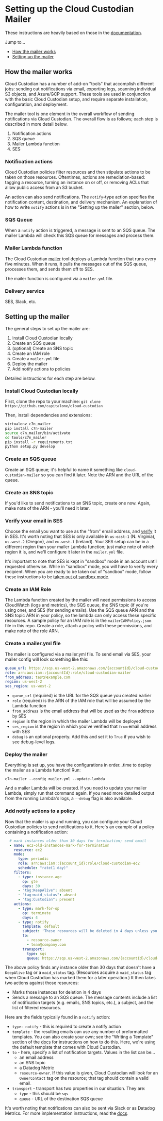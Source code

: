 # Setting up the Cloud Custodian Mailer

These instructions are heavily based on those in the [documentation](https://github.com/capitalone/cloud-custodian/tree/master/tools/c7n_mailer).

Jump to...

- [How the mailer works](#how_it_works)
- [Setting up the mailer](#setup)

## <a id="how_it_works"></a>How the mailer works

Cloud Custodian has a number of add-on "tools" that accomplish different jobs: sending out notifications via email, exporting logs, scanning individual S3 objects, and Azure/GCP support. These tools are used in conjunction with the basic Cloud Custodian setup, and require separate installation, configuration, and deployment.

The mailer tool is one element in the overall workflow of sending notifications via Cloud Custodian. The overall flow is as follows; each step is described in more detail below.

1. Notification actions
2. SQS queue
3. Mailer Lambda function
4. SES

### Notification actions

Cloud Custodian policies filter resources and then stipulate actions to be taken on those resources. Oftentimes, actions are remediation-based: tagging a resource, turning an instance on or off, or removing ACLs that allow public access from an S3 bucket.

An action can also send notifications. The `notify`-type action specifies the notification content, destination, and delivery mechanism. An explanation of how to write `notify` actions is in the "Setting up the mailer" section, below.

### SQS Queue

When a `notify` action is triggered, a message is sent to an SQS queue. The mailer Lambda will check this SQS queue for messages and process them.

### Mailer Lambda function

The Cloud Custodian [mailer](https://github.com/capitalone/cloud-custodian/tree/master/tools/c7n_mailer) tool deploys a Lambda function that runs every five minutes. When it runs, it pulls the messages out of the SQS queue, processes them, and sends them off to SES.

The mailer function is configured via a `mailer.yml` file.

### Delivery service

SES, Slack, etc.

## <a id="setup"></a>Setting up the mailer

The general steps to set up the mailer are:

1. Install Cloud Custodian locally
2. Create an SQS queue
3. (optional) Create an SNS topic
4. Create an IAM role
5. Create a `mailer.yml` file
6. Deploy the mailer
7. Add notify actions to policies

Detailed instructions for each step are below.

### Install Cloud Custodian locally

First, clone the repo to your machine:
`git clone https://github.com/capitalone/cloud-custodian`

Then, install dependencies and extensions:

```bash
virtualenv c7n_mailer
pip install c7n-mailer
source c7n_mailer/bin/activate
cd tools/c7n_mailer
pip install -r requirements.txt
python setup.py develop
```

### Create an SQS queue

Create an SQS queue; it's helpful to name it something like `cloud-custodian-mailer` so you can find it later. Note the ARN and the URL of the queue.

### Create an SNS topic

If you'd like to send notifications to an SNS topic, create one now. Again, make note of the ARN - you'll need it later.

### Verify your email in SES

Choose the email you want to use as the "from" email address, and [verify](https://docs.aws.amazon.com/ses/latest/DeveloperGuide/verify-email-addresses.html) it in SES. It's worth noting that SES is only available in `us-east-1` (N. Virginia), `us-west-2` (Oregon), and `eu-west-1` (Ireland). Your SES setup can be in a different region than your mailer Lambda function; just make note of which region it is, and we'll configure it later in the `mailer.yml` file.

It's important to note that SES is kept in "sandbox" mode in an account until requested otherwise. While in "sandbox" mode, you will have to verify every recipient. When you are ready to be taken out of "sandbox" mode, follow these instructions to be [taken out of sandbox mode](https://docs.aws.amazon.com/ses/latest/DeveloperGuide/request-production-access.html).

### Create an IAM Role

The Lambda function created by the mailer will need permissions to access CloudWatch (logs and metrics), the SQS queue, the SNS topic (if you're using one), and SES (for sending emails). Use the SQS queue ARN and the SNS topic ARN in your policy, so the lambda can only access these specific resources. A sample policy for an IAM role is in the `mailerIAMPolicy.json` file in this repo. Create a role, attach a policy with these permissions, and make note of the role ARN.

### Create a mailer.yml file

The mailer is configured via a mailer.yml file. To send email via SES, your mailer config will look something like this:

```yml
queue_url: https://sqs.us-west-2.amazonaws.com/{accountId}/cloud-custodian-mailer
role: arn:aws:iam::{accountId}:role/cloud-custodian-mailer
from_address: test@example.com
region: us-west-2
ses_region: us-west-2
```

- `queue_url` (required) is the URL for the SQS queue you created earlier
- `role` (required) is the ARN of the IAM role that will be assumed by the Lambda function
- `from_address` is the email address that will be used as the `from` address by SES
- `region` is the region in which the mailer Lambda will be deployed
- `ses_region` is the region in which you've verified that `from` email address with SES
- `debug` is an optional property. Add this and set it to `True` if you wish to see debug-level logs.

### Deploy the mailer

Everything is set up, you have the configurations in order...time to deploy the mailer as a Lambda function! Run:

`c7n-mailer --config mailer.yml --update-lambda`

And a mailer Lambda will be created. If you need to update your mailer Lambda, simply run that command again. If you need more detailed output from the running Lambda's logs, a `--debug` flag is also available.

### Add notify actions to a policy

Now that the mailer is up and running, you can configure your Cloud Custodian policies to send notifications to it. Here's an example of a policy containing a notification action:

```yml
  # mark instances older than 30 days for termination; send email
  - name: ec2-old-instances-mark-for-termination
    resource: ec2
    mode:
      type: periodic
      role: arn:aws:iam::{account_id}:role/cloud-custodian-ec2
      schedule: "rate(1 day)"
    filters:
      - type: instance-age
        op: gte
        days: 30
      - "tag:KeepAlive": absent
      - "tag:maid_status": absent
      - "tag:Custodian": present
    actions:
      - type: mark-for-op
        op: terminate
        days: 4
      - type: notify
        template: default
        subject: 'These resources will be deleted in 4 days unless you add a KeepAlive tag'
        to:
          - resource-owner
          - team@company.com
        transport:
          type: sqs
          queue: https://sqs.us-west-2.amazonaws.com/{accountId}/cloud-custodian-mailer
```

The above policy finds any instance older than 30 days that doesn't have a `KeepAlive` tag or a `maid_status` tag. (Resources acquire a `maid_status` tag when Cloud Custodian has marked them for a later operation.) It then takes two actions against those resources:

- Marks those instances for deletion in 4 days
- Sends a message to an SQS queue. The message contents include a list of notification targets (e.g. emails, SNS topics, etc.), a subject, and the list of filtered resources.

Here are the fields typically found in a `notify` action:

- `type: notify` - this is required to create a notify action
- `template` - the resulting emails can use any number of preformatted templates. You can also create your own; see the "Writing a Template" section of the [docs](https://github.com/capitalone/cloud-custodian/tree/master/tools/c7n_mailer) for instructions on how to do this. Here, we're using the default template that comes with Cloud Custodian.
- `to` - here, specify a list of notification targets. Values in the list can be...
  - an email address
  - an SNS topic
  - a Datadog Metric
  - `resource-owner`. If this value is given, Cloud Custodian will look for an `OwnerContact` tag on the resource; that tag should contain a valid email.
- `transport` - transport has two properties in our situation. They are:
  - `type` - this should be `sqs`
  - `queue` - URL of the destination SQS queue

It's worth noting that notifications can also be sent via Slack or as Datadog Metrics. For more implementation instructions, read the [docs](https://github.com/capitalone/cloud-custodian/tree/master/tools/c7n_mailer).
